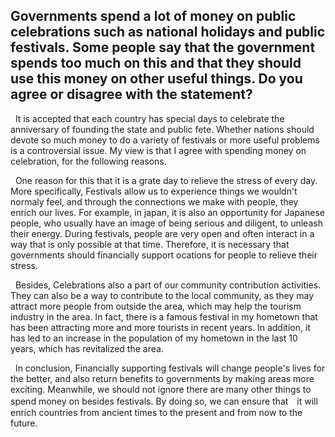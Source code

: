 ## Governments spend a lot of money on public celebrations such as national  holidays and public festivals. Some people say that the government spends too  much on this and that they should use this money on other useful things. Do you  agree or disagree with the statement? 

&nbsp; It is accepted that each country has special days to celebrate the anniversary of founding the state and public fete. 
Whether nations should devote so much money to do a variety of festivals or more useful problems is a controversial issue.
My view is that I agree with spending money on celebration, for the following reasons.

&nbsp; One reason for this that it is a grate day to relieve the stress of every day.
More specifically, Festivals allow us to experience things we wouldn't normaly feel, and through the connections we make with people, they enrich our lives.
For example, in japan, it is also an opportunity for Japanese people, who usually have an image of being serious and diligent, to unleash their energy. 
During festivals, people are very open and often interact in a way that is only possible at that time.
Therefore, it is necessary that governments should financially support ocations for people to relieve their stress.

&nbsp; Besides, Celebrations also a part of our community contribution activities. 
They can also be a way to contribute to the local community, as they may attract more people from outside the area, which may help the tourism industry in the area. 
In fact, there is a famous festival in my hometown that has been attracting more and more tourists in recent years. 
In addition, it has led to an increase in the population of my hometown in the last 10 years, which has revitalized the area.

&nbsp; In conclusion, Financially supporting festivals will change people's lives for the better, and also return benefits to governments by making areas more exciting.
Meanwhile, we should not ignore there are many other things to spend money on besides festivals. 
By doing so, we can ensure that　it will enrich countries from ancient times to the present and from now to the future.




